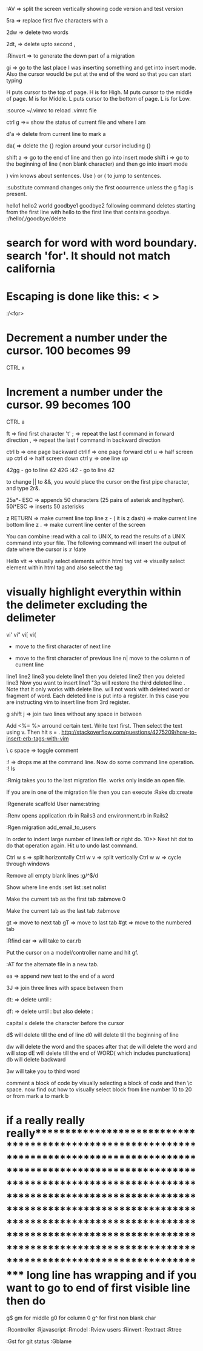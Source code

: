 :AV => split the screen vertically showing code version and test version

5ra => replace first five characters with a

2dw => delete two words

2dt, => delete upto second ,

:Rinvert => to generate the down part of a migration

gi => go to the last place I was inserting something and get into insert mode. Also the cursor woudld be put at the end of the word so that you can start typing

H puts cursor to the top of page. H is for High.
M puts cursor to the middle of page. M is for Middle.
L puts cursor to the bottom of page. L is for Low.

:source ~/.vimrc to reload .vimrc file



ctrl g =>= show the status of current file and where I am

d'a => delete from current line to mark a

da{ => delete the {} region around your cursor including {}

shift a => go to the end of line and then go into insert mode
shift i => go to the beginning of line ( non blank character) and then go into insert mode

)  vim knows about sentences. Use ) or ( to jump to sentences.

:substitute command changes only the first occurrence unless the g flag is present.

hello1
hello2
world
goodbye1
goodbye2
following command deletes starting from the first line with hello to the first line that contains goodbye.
:/hello/,/goodbye/delete


# search for word with word boundary. search 'for'. It should not match california
# Escaping is done like this:  \<  \>
:/\<for\>

# Decrement a number under the cursor. 100 becomes 99
CTRL x

# Increment a number under the cursor. 99 becomes 100
CTRL a





ft => find first character 't'
; => repeat the last f command in forward direction
, => repeat the last f command in backward direction


ctrl b => one page backward
ctrl f => one page forward
ctrl u => half screen up
ctrl d => half screen down
ctrl y => one line up


42gg - go to line 42
42G
:42 - go to line 42



to change || to &&, you would place the cursor on the first pipe character, and type 2r&.


25a*- ESC => appends 50 characters (25 pairs of asterisk and hyphen).
50i*ESC => inserts 50 asterisks


z RETURN => make current line top line
z - ( it is z dash) => make current line bottom line
z . => make current line center of the screen


You can combine :read with a call to UNIX, to read the results of a UNIX command into your file. The following command will insert the output of date where the cursor is
:r !date


<a>Hello</a>
vit => visually select elements within html tag
vat => visually select element within html tag and also select the tag

# visually highlight everythin within the delimeter excluding the delimeter
vi'
vi"
vi[
vi{


+ move to the first character of next line
- move to the first character of previous line
n| move to the column n of current line


line1
line2
line3
you delete line1
then you deleted line2
then you deleted line3
Now you want to insert line1
"3p will restore the third deleted line . Note that it only works with delete line. will not work with deleted word or fragment of word. Each deleted line is put into a register. In this case you are instructing vim to insert line from 3rd register.


g shift j => join two lines without any space in between

Add <%= %> arround certain text. Write text first. Then select the text using v. Then hit s = .
http://stackoverflow.com/questions/4275209/how-to-insert-erb-tags-with-vim


\ c space => toggle comment

:! => drops me at the command line. Now do some command line operation.
:! ls

:Rmig takes you to the last migration file. works only inside an open file.

If you are in one of the migration file then you can execute
:Rake db:create

:Rgenerate scaffold User name:string

:Renv opens application.rb in Rails3 and environment.rb in Rails2

:Rgen migration add_email_to_users

In order to indent large number of lines left or right do. 10>> Next hit dot to do that operation again. Hit u to undo last command.

Ctrl w s => split horizontally
Ctrl w v => split vertically
Ctrl w w => cycle through windows

Remove all empty blank lines
:g/^$/d

Show where line ends
:set list
:set nolist

Make the current tab as the first tab
:tabmove 0

Make the current tab as the last tab
:tabmove

gt => move to next tab
gT => move to last tab
#gt => move to the numbered tab

:Rfind car => will take to car.rb

Put the cursor on a model/controller name and hit gf.

:AT for the alternate file in a new tab.

ea => append new text to the end of a word

3J => join three lines with space between them

dt: => delete until :

df: => delete until : but also delete :

capital x delete the character before the cursor

d$ will delete till the end of line
d0 will delete till the beginning of line

dw will delete the word and the spaces after that
de will delete the word and will stop
dE will delete till the end of WORD( which includes punctuations)
db will delete backward

3w will take you to third word

comment a block of code by visually selecting a block of code and then \c space.
now find out how to visually select block from line number 10 to 20 or from mark a to mark b


# if a really really really************************************************************************************************************************************************************************************************************************************************************************************************************************************************************** long line has wrapping and if you want to go to end of first visible line then do
g$
gm for middle
g0 for column 0
g^ for first non blank char



:Rcontroller
:Rjavascript
:Rmodel
:Rview users
:Rinvert
:Rextract
:Rtree


:Gst for git status
:Gblame
